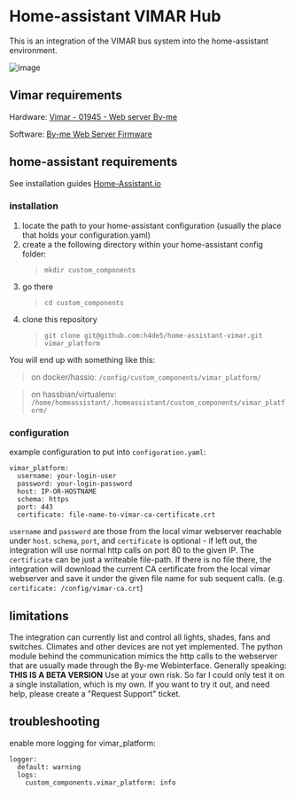 # Home-assistant VIMAR Hub

This is an integration of the VIMAR bus system into the home-assistant environment.

![image](https://user-images.githubusercontent.com/6115324/83801459-73c20380-a6a9-11ea-8531-9b1df7295e2f.png)

## Vimar requirements

Hardware:
[Vimar - 01945 - Web server By-me](https://www.vimar.com/en/int/catalog/product/index/code/01945)

Software:
[By-me Web Server Firmware](https://www.vimar.com/en/int/by-me-web-server-4014162.html)

## home-assistant requirements

See installation guides [Home-Assistant.io](http://home-assistant.io/)

### installation

1. locate the path to your home-assistant configuration (usually the place that holds your configuration.yaml)
2. create a the following directory within your home-assistant config folder:
   > `mkdir custom_components`
3. go there
   > `cd custom_components`
4. clone this repository
   > `git clone git@github.com:h4de5/home-assistant-vimar.git vimar_platform`

You will end up with something like this:

> on docker/hassio: `/config/custom_components/vimar_platform/`

> on hassbian/virtualenv: `/home/homeassistant/.homeassistant/custom_components/vimar_platform/`

### configuration

example configuration to put into `configuration.yaml`:

    vimar_platform:
      username: your-login-user
      password: your-login-password
      host: IP-OR-HOSTNAME
      schema: https
      port: 443
      certificate: file-name-to-vimar-ca-certificate.crt

`username` and `password` are those from the local vimar webserver reachable under `host`. `schema`, `port`, and `certificate` is optional - if left out, the integration will use normal http calls on port 80 to the given IP. The `certificate` can be just a writeable file-path. If there is no file there, the integration will download the current CA certificate from the local vimar webserver and save it under the given file name for sub sequent calls. (e.g. `certificate: /config/vimar-ca.crt`)

## limitations

The integration can currently list and control all lights, shades, fans and switches. Climates and other devices are not yet implemented. The python module behind the communication mimics the http calls to the webserver that are usually made through the By-me Webinterface. Generally speaking: **THIS IS A BETA VERSION** Use at your own risk. So far I could only test it on a single installation, which is my own. If you want to try it out, and need help, please create a "Request Support" ticket.

## troubleshooting

enable more logging for vimar_platform:

    logger:
      default: warning
      logs:
        custom_components.vimar_platform: info
